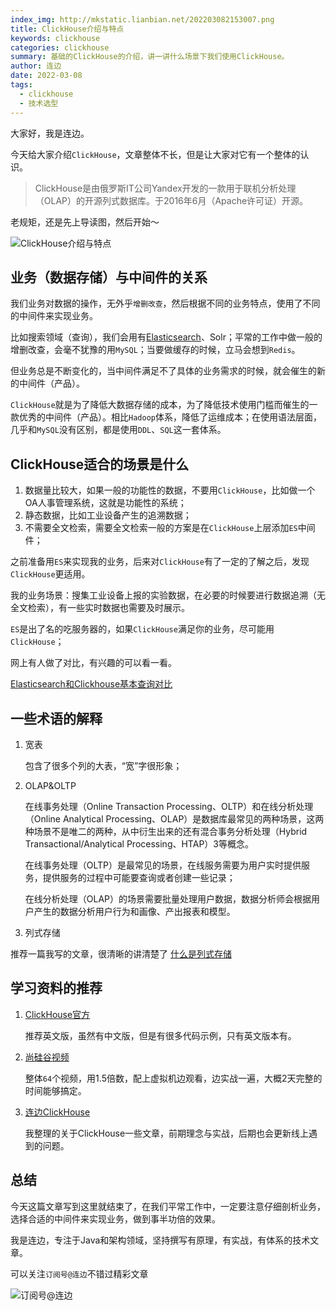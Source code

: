 ```yaml
---
index_img: http://mkstatic.lianbian.net/202203082153007.png
title: ClickHouse介绍与特点
keywords: clickhouse
categories: clickhouse
summary: 基础的ClickHouse的介绍，讲一讲什么场景下我们使用ClickHouse。
author: 连边
date: 2022-03-08
tags:
  - clickhouse
  - 技术选型
---
```


大家好，我是连边。



今天给大家介绍`ClickHouse`，文章整体不长，但是让大家对它有一个整体的认识。

>  ClickHouse是由俄罗斯IT公司Yandex开发的一款用于联机分析处理（OLAP）的开源列式数据库。于2016年6月（Apache许可证）开源。



老规矩，还是先上导读图，然后开始～

![ClickHouse介绍与特点](http://mkstatic.lianbian.net/202203082153007.png)



## 业务（数据存储）与中间件的关系

我们业务对数据的操作，无外乎`增删改查`，然后根据不同的业务特点，使用了不同的中间件来实现业务。

比如搜索领域（查询），我们会用有[Elasticsearch](https://www.elastic.co/)、Solr；平常的工作中做一般的增删改查，会毫不犹豫的用`MySQL`；当要做缓存的时候，立马会想到`Redis`。

但业务总是不断变化的，当中间件满足不了具体的业务需求的时候，就会催生的新的中间件（产品）。

`ClickHouse`就是为了降低大数据存储的成本，为了降低技术使用门槛而催生的一款优秀的中间件（产品）。相比`Hadoop`体系，降低了运维成本；在使用语法层面，几乎和`MySQL`没有区别，都是使用`DDL`、`SQL`这一套体系。



## ClickHouse适合的场景是什么

1. 数据量比较大，如果一般的功能性的数据，不要用`ClickHouse`，比如做一个OA人事管理系统，这就是功能性的系统；
2. 静态数据，比如工业设备产生的追溯数据；
3. 不需要全文检索，需要全文检索一般的方案是在`ClickHouse`上层添加`ES`中间件；

之前准备用`ES`来实现我的业务，后来对`ClickHouse`有了一定的了解之后，发现`ClickHouse`更适用。

我的业务场景：搜集工业设备上报的实验数据，在必要的时候要进行数据追溯（无全文检索），有一些实时数据也需要及时展示。

`ES`是出了名的吃服务器的，如果`ClickHouse`满足你的业务，尽可能用`ClickHouse`；

网上有人做了对比，有兴趣的可以看一看。

[Elasticsearch和Clickhouse基本查询对比](https://zhuanlan.zhihu.com/p/353296392)



## 一些术语的解释

1. 宽表

   包含了很多个列的大表，“宽”字很形象；

2. OLAP&OLTP

   在线事务处理（Online Transaction Processing、OLTP）和在线分析处理（Online Analytical Processing、OLAP）是数据库最常见的两种场景，这两种场景不是唯二的两种，从中衍生出来的还有混合事务分析处理（Hybrid Transactional/Analytical Processing、HTAP）3等概念。

   在线事务处理（OLTP）是最常见的场景，在线服务需要为用户实时提供服务，提供服务的过程中可能要查询或者创建一些记录；

   在线分析处理（OLAP）的场景需要批量处理用户数据，数据分析师会根据用户产生的数据分析用户行为和画像、产出报表和模型。

3. 列式存储

推荐一篇我写的文章，很清晰的讲清楚了 [什么是列式存储](https://mp.weixin.qq.com/s/AHuzT_k2XhF5HVEACOl1-w)



## 学习资料的推荐

1. [ClickHouse官方](https://clickhouse.com/docs/en/) 

   推荐英文版，虽然有中文版，但是有很多代码示例，只有英文版本有。

2. [尚硅谷视频](https://www.bilibili.com/video/BV1Yh411z7os?p=1)

   整体`64`个视频，用1.5倍数，配上虚拟机边观看，边实战一遍，大概2天完整的时间能够搞定。

3. [连边ClickHouse](https://www.lianbian.net/categories/clickhouse/)

   我整理的关于ClickHouse一些文章，前期理念与实战，后期也会更新线上遇到的问题。



## 总结

今天这篇文章写到这里就结束了，在我们平常工作中，一定要注意仔细剖析业务，选择合适的中间件来实现业务，做到事半功倍的效果。

我是连边，专注于Java和架构领域，坚持撰写有原理，有实战，有体系的技术文章。

可以关注`订阅号@连边`不错过精彩文章

![订阅号@连边](http://mkstatic.lianbian.net/202203082207503.jpg)